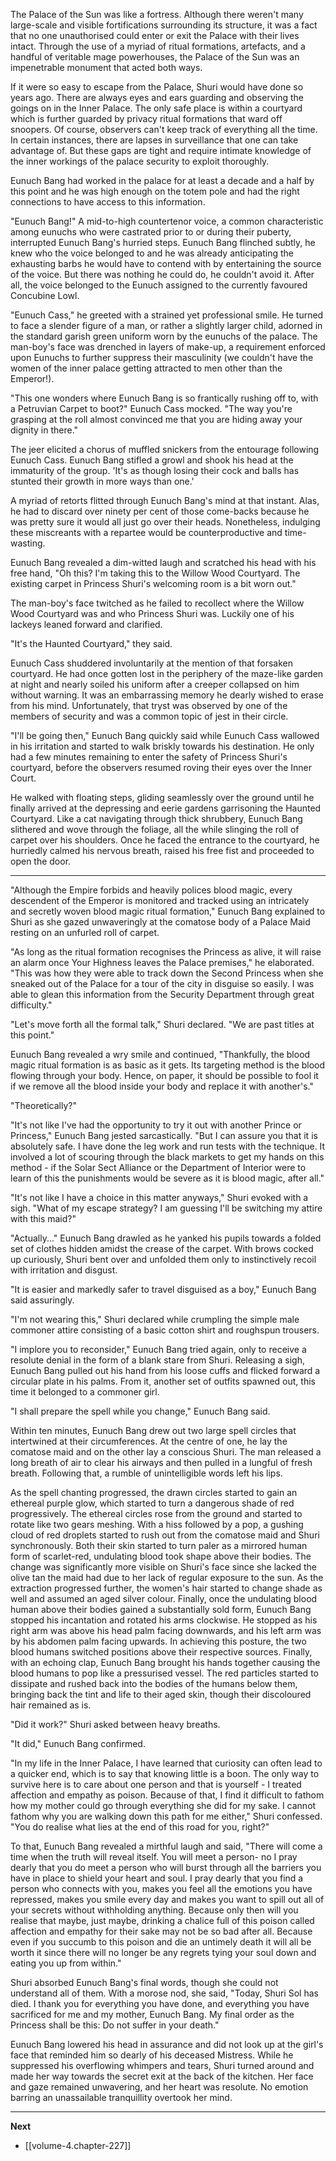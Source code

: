 
The Palace of the Sun was like a fortress. Although there weren't many large-scale and visible fortifications surrounding its structure, it was a fact that no one unauthorised could enter or exit the Palace with their lives intact. Through the use of a myriad of ritual formations, artefacts, and a handful of veritable mage powerhouses, the Palace of the Sun was an impenetrable monument that acted both ways.

If it were so easy to escape from the Palace, Shuri would have done so years ago. There are always eyes and ears guarding and observing the goings on in the Inner Palace. The only safe place is within a courtyard which is further guarded by privacy ritual formations that ward off snoopers. Of course, observers can't keep track of everything all the time. In certain instances, there are lapses in surveillance that one can take advantage of. But these gaps are tight and require intimate knowledge of the inner workings of the palace security to exploit thoroughly.

Eunuch Bang had worked in the palace for at least a decade and a half by this point and he was high enough on the totem pole and had the right connections to have access to this information.

"Eunuch Bang!" A mid-to-high countertenor voice, a common characteristic among eunuchs who were castrated prior to or during their puberty, interrupted Eunuch Bang's hurried steps. Eunuch Bang flinched subtly, he knew who the voice belonged to and he was already anticipating the exhausting barbs he would have to contend with by entertaining the source of the voice. But there was nothing he could do, he couldn't avoid it. After all, the voice belonged to the Eunuch assigned to the currently favoured Concubine Lowl.

"Eunuch Cass," he greeted with a strained yet professional smile. He turned to face a slender figure of a man, or rather a slightly larger child, adorned in the standard garish green uniform worn by the eunuchs of the palace. The man-boy's face was drenched in layers of make-up, a requirement enforced upon Eunuchs to further suppress their masculinity (we couldn't have the women of the inner palace getting attracted to men other than the Emperor!).

"This one wonders where Eunuch Bang is so frantically rushing off to, with a Petruvian Carpet to boot?" Eunuch Cass mocked. "The way you're grasping at the roll almost convinced me that you are hiding away your dignity in there."

The jeer elicited a chorus of muffled snickers from the entourage following Eunuch Cass. Eunuch Bang stifled a growl and shook his head at the immaturity of the group. 'It's as though losing their cock and balls has stunted their growth in more ways than one.'

A myriad of retorts flitted through Eunuch Bang's mind at that instant. Alas, he had to discard over ninety per cent of those come-backs because he was pretty sure it would all just go over their heads. Nonetheless, indulging these miscreants with a repartee would be counterproductive and time-wasting.

Eunuch Bang revealed a dim-witted laugh and scratched his head with his free hand, "Oh this? I'm taking this to the Willow Wood Courtyard. The existing carpet in Princess Shuri's welcoming room is a bit worn out."

The man-boy's face twitched as he failed to recollect where the Willow Wood Courtyard was and who Princess Shuri was. Luckily one of his lackeys leaned forward and clarified.

"It's the Haunted Courtyard," they said.

Eunuch Cass shuddered involuntarily at the mention of that forsaken courtyard. He had once gotten lost in the periphery of the maze-like garden at night and nearly soiled his uniform after a creeper collapsed on him without warning. It was an embarrassing memory he dearly wished to erase from his mind. Unfortunately, that tryst was observed by one of the members of security and was a common topic of jest in their circle.

"I'll be going then," Eunuch Bang quickly said while Eunuch Cass wallowed in his irritation and started to walk briskly towards his destination. He only had a few minutes remaining to enter the safety of Princess Shuri's courtyard, before the observers resumed roving their eyes over the Inner Court.

He walked with floating steps, gliding seamlessly over the ground until he finally arrived at the depressing and eerie gardens garrisoning the Haunted Courtyard. Like a cat navigating through thick shrubbery, Eunuch Bang slithered and wove through the foliage, all the while slinging the roll of carpet over his shoulders. Once he faced the entrance to the courtyard, he hurriedly calmed his nervous breath, raised his free fist and proceeded to open the door.

____

"Although the Empire forbids and heavily polices blood magic, every descendent of the Emperor is monitored and tracked using an intricately and secretly woven blood magic ritual formation," Eunuch Bang explained to Shuri as she gazed unwaveringly at the comatose body of a Palace Maid resting on an unfurled roll of carpet.

"As long as the ritual formation recognises the Princess as alive, it will raise an alarm once Your Highness leaves the Palace premises," he elaborated. "This was how they were able to track down the Second Princess when she sneaked out of the Palace for a tour of the city in disguise so easily. I was able to glean this information from the Security Department through great difficulty."

"Let's move forth all the formal talk," Shuri declared. "We are past titles at this point."

Eunuch Bang revealed a wry smile and continued, "Thankfully, the blood magic ritual formation is as basic as it gets. Its targeting method is the blood flowing through your body. Hence, on paper, it should be possible to fool it if we remove all the blood inside your body and replace it with another's."

"Theoretically?"

"It's not like I've had the opportunity to try it out with another Prince or Princess," Eunuch Bang jested sarcastically. "But I can assure you that it is absolutely safe. I have done the leg work and run tests with the technique. It involved a lot of scouring through the black markets to get my hands on this method - if the Solar Sect Alliance or the Department of Interior were to learn of this the punishments would be severe as it is blood magic, after all."

"It's not like I have a choice in this matter anyways," Shuri evoked with a sigh. "What of my escape strategy? I am guessing I'll be switching my attire with this maid?"

"Actually..." Eunuch Bang drawled as he yanked his pupils towards a folded set of clothes hidden amidst the crease of the carpet. With brows cocked up curiously, Shuri bent over and unfolded them only to instinctively recoil with irritation and disgust.

"It is easier and markedly safer to travel disguised as a boy," Eunuch Bang said assuringly.

"I'm not wearing this," Shuri declared while crumpling the simple male commoner attire consisting of a basic cotton shirt and roughspun trousers.

"I implore you to reconsider," Eunuch Bang tried again, only to receive a resolute denial in the form of a blank stare from Shuri. Releasing a sigh, Eunuch Bang pulled out his hand from his loose cuffs and flicked forward a circular plate in his palms. From it, another set of outfits spawned out, this time it belonged to a commoner girl.

"I shall prepare the spell while you change," Eunuch Bang said.

Within ten minutes, Eunuch Bang drew out two large spell circles that intertwined at their circumferences. At the centre of one, he lay the comatose maid and on the other lay a conscious Shuri. The man released a long breath of air to clear his airways and then pulled in a lungful of fresh breath. Following that, a rumble of unintelligible words left his lips.

As the spell chanting progressed, the drawn circles started to gain an ethereal purple glow, which started to turn a dangerous shade of red progressively. The ethereal circles rose from the ground and started to rotate like two gears meshing. With a hiss followed by a pop, a gushing cloud of red droplets started to rush out from the comatose maid and Shuri synchronously. Both their skin started to turn paler as a mirrored human form of scarlet-red, undulating blood took shape above their bodies. The change was significantly more visible on Shuri's face since she lacked the olive tan the maid had due to her lack of regular exposure to the sun. As the extraction progressed further, the women's hair started to change shade as well and assumed an aged silver colour. Finally, once the undulating blood human above their bodies gained a substantially sold form, Eunuch Bang stopped his incantation and rotated his arms clockwise. He stopped as his right arm was above his head palm facing downwards, and his left arm was by his abdomen palm facing upwards. In achieving this posture, the two blood humans switched positions above their respective sources. Finally, with an echoing clap, Eunuch Bang brought his hands together causing the blood humans to pop like a pressurised vessel. The red particles started to dissipate and rushed back into the bodies of the humans below them, bringing back the tint and life to their aged skin, though their discoloured hair remained as is.

"Did it work?" Shuri asked between heavy breaths.

"It did," Eunuch Bang confirmed.

"In my life in the Inner Palace, I have learned that curiosity can often lead to a quicker end, which is to say that knowing little is a boon. The only way to survive here is to care about one person and that is yourself - I treated affection and empathy as poison. Because of that, I find it difficult to fathom how my mother could go through everything she did for my sake. I cannot fathom why you are walking down this path for me either," Shuri confessed. "You do realise what lies at the end of this road for you, right?"

To that, Eunuch Bang revealed a mirthful laugh and said, "There will come a time when the truth will reveal itself. You will meet a person- no I pray dearly that you do meet a person who will burst through all the barriers you have in place to shield your heart and soul. I pray dearly that you find a person who connects with you, makes you feel all the emotions you have repressed, makes you smile every day and makes you want to spill out all of your secrets without withholding anything. Because only then will you realise that maybe, just maybe, drinking a chalice full of this poison called affection and empathy for their sake may not be so bad after all. Because even if you succumb to this poison and die an untimely death it will all be worth it since there will no longer be any regrets tying your soul down and eating you up from within."

Shuri absorbed Eunuch Bang's final words, though she could not understand all of them. With a morose nod, she said, "Today, Shuri Sol has died. I thank you for everything you have done, and everything you have sacrificed for me and my mother, Eunuch Bang. My final order as the Princess shall be this: Do not suffer in your death."

Eunuch Bang lowered his head in assurance and did not look up at the girl's face that reminded him so dearly of his deceased Mistress. While he suppressed his overflowing whimpers and tears, Shuri turned around and made her way towards the secret exit at the back of the kitchen. Her face and gaze remained unwavering, and her heart was resolute. No emotion barring an unassailable tranquillity overtook her mind.

____

**Next**
* [[volume-4.chapter-227]]